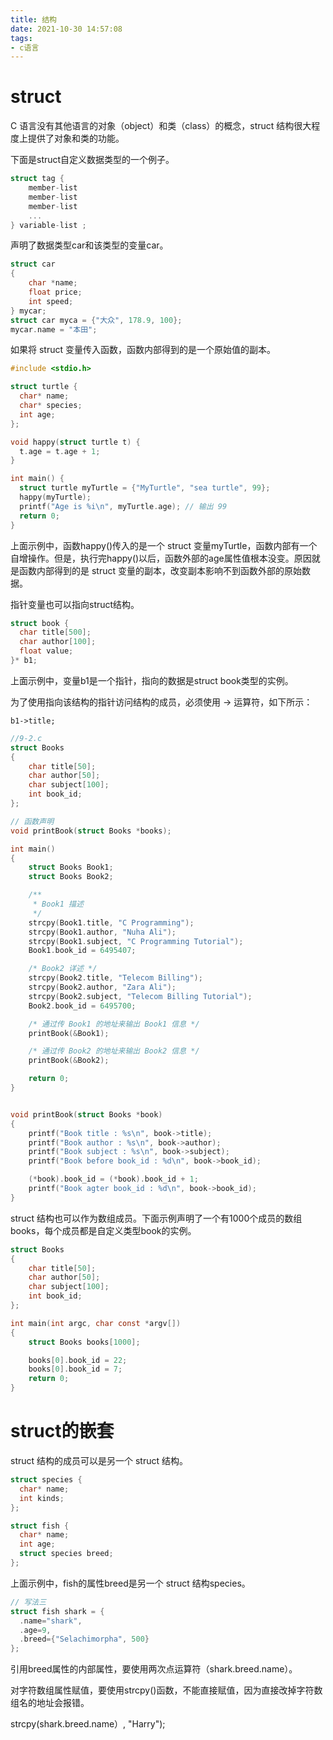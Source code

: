```yaml
---
title: 结构
date: 2021-10-30 14:57:08
tags:
- c语言
---
```

# struct
C 语言没有其他语言的对象（object）和类（class）的概念，struct 结构很大程度上提供了对象和类的功能。

下面是struct自定义数据类型的一个例子。

```c
struct tag { 
    member-list
    member-list 
    member-list  
    ...
} variable-list ;
```

声明了数据类型car和该类型的变量car。
```c
struct car
{
    char *name;
    float price;
    int speed;
} mycar;
struct car myca = {"大众", 178.9, 100};
mycar.name = "本田";
```
如果将 struct 变量传入函数，函数内部得到的是一个原始值的副本。

```c
#include <stdio.h>

struct turtle {
  char* name;
  char* species;
  int age;
};

void happy(struct turtle t) {
  t.age = t.age + 1;
}

int main() {
  struct turtle myTurtle = {"MyTurtle", "sea turtle", 99};
  happy(myTurtle);
  printf("Age is %i\n", myTurtle.age); // 输出 99
  return 0;
}
```

上面示例中，函数happy()传入的是一个 struct 变量myTurtle，函数内部有一个自增操作。但是，执行完happy()以后，函数外部的age属性值根本没变。原因就是函数内部得到的是 struct 变量的副本，改变副本影响不到函数外部的原始数据。

指针变量也可以指向struct结构。

```c
struct book {
  char title[500];
  char author[100];
  float value;
}* b1;
```

上面示例中，变量b1是一个指针，指向的数据是struct book类型的实例。

为了使用指向该结构的指针访问结构的成员，必须使用 -> 运算符，如下所示：

`b1->title;`
```c
//9-2.c
struct Books
{
    char title[50];
    char author[50];
    char subject[100];
    int book_id;
};

// 函数声明
void printBook(struct Books *books);

int main()
{
    struct Books Book1;
    struct Books Book2;

    /**
     * Book1 描述 
     */
    strcpy(Book1.title, "C Programming");
    strcpy(Book1.author, "Nuha Ali");
    strcpy(Book1.subject, "C Programming Tutorial");
    Book1.book_id = 6495407;

    /* Book2 详述 */
    strcpy(Book2.title, "Telecom Billing");
    strcpy(Book2.author, "Zara Ali");
    strcpy(Book2.subject, "Telecom Billing Tutorial");
    Book2.book_id = 6495700;

    /* 通过传 Book1 的地址来输出 Book1 信息 */
    printBook(&Book1);

    /* 通过传 Book2 的地址来输出 Book2 信息 */
    printBook(&Book2);

    return 0;
}


void printBook(struct Books *book)
{
    printf("Book title : %s\n", book->title);
    printf("Book author : %s\n", book->author);
    printf("Book subject : %s\n", book->subject);
    printf("Book before book_id : %d\n", book->book_id);

    (*book).book_id = (*book).book_id + 1;
    printf("Book agter book_id : %d\n", book->book_id);
}
```
struct 结构也可以作为数组成员。下面示例声明了一个有1000个成员的数组books，每个成员都是自定义类型book的实例。

```c
struct Books
{
    char title[50];
    char author[50];
    char subject[100];
    int book_id;
};

int main(int argc, char const *argv[])
{
    struct Books books[1000];

    books[0].book_id = 22;
    books[0].book_id = 7;
    return 0;
}

```

# struct的嵌套
struct 结构的成员可以是另一个 struct 结构。
```c
struct species {
  char* name;
  int kinds;
};

struct fish {
  char* name;
  int age;
  struct species breed;
};
```

上面示例中，fish的属性breed是另一个 struct 结构species。

```c
// 写法三
struct fish shark = {
  .name="shark",
  .age=9,
  .breed={"Selachimorpha", 500}
};
```
引用breed属性的内部属性，要使用两次点运算符（shark.breed.name）。

对字符数组属性赋值，要使用strcpy()函数，不能直接赋值，因为直接改掉字符数组名的地址会报错。

strcpy(shark.breed.name）, "Harry");